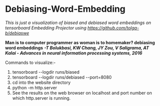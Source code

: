 # Debiasing-Word-Embedding

*This is just a visualization of biased and debiased word embeddings on tensorboard Embedding Projector using https://github.com/tolga-b/debiaswe*

**Man is to computer programmer as woman is to homemaker? debiasing word embeddings**
_**-T Bolukbasi, KW Chang, JY Zou, V Saligrama, AT Kalai - Advances in neural information processing systems, 2016**_

Commands to visualize:-
1. tensorboard --logdir runs/biased
2. tensorboard --logdir runs/debiased --port=8080
3. cd into the website directory
4. python -m http.server
5. See the results on the web browser on localhost and port number on which http.server is running.
